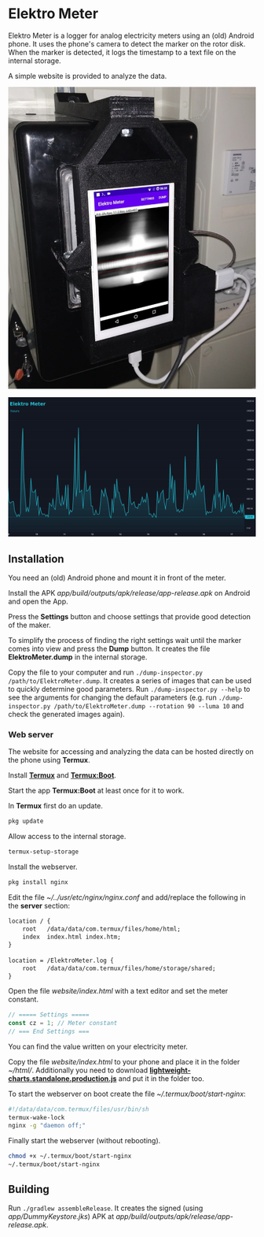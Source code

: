 # Elektro Meter

Elektro Meter is a logger for analog electricity meters using an (old)
Android phone.
It uses the phone's camera to detect the marker on the rotor disk.
When the marker is detected, it logs the timestamp to a text file on the
internal storage.

A simple website is provided to analyze the data.

![App](images/app.webp)

![Website](images/website.webp)

## Installation

You need an (old) Android phone and mount it in front of the meter.

Install the APK *app/build/outputs/apk/release/app-release.apk* on Android and
open the App.

Press the **Settings** button and choose settings that provide good detection
of the maker.

To simplify the process of finding the right settings wait until the marker
comes into view and press the **Dump** button. It creates the file
**ElektroMeter.dump** in the internal storage.

Copy the file to your computer and run `./dump-inspector.py /path/to/ElektroMeter.dump`.
It creates a series of images that can be used to quickly determine good parameters.
Run `./dump-inspector.py --help` to see the arguments for changing the default parameters
(e.g. run `./dump-inspector.py /path/to/ElektroMeter.dump --rotation 90 --luma 10`
and check the generated images again).

### Web server

The website for accessing and analyzing the data can be hosted directly on the
phone using **Termux**.

Install [**Termux**](https://f-droid.org/de/packages/com.termux/) and
[**Termux:Boot**](https://f-droid.org/de/packages/com.termux.boot/).

Start the app **Termux:Boot** at least once for it to work.

In **Termux** first do an update.

```sh
pkg update
```

Allow access to the internal storage.

```sh
termux-setup-storage
```

Install the webserver.

```sh
pkg install nginx
```

Edit the file *~/../usr/etc/nginx/nginx.conf* and add/replace the following
in the **server** section:

```nginx
location / {
    root   /data/data/com.termux/files/home/html;
    index  index.html index.htm;
}

location = /ElektroMeter.log {
    root   /data/data/com.termux/files/home/storage/shared;
}
```

Open the file *website/index.html* with a text editor and set the
meter constant.

``` javascript
// ===== Settings =====
const cz = 1; // Meter constant
// === End Settings ===
```

You can find the value written on your electricity meter.

Copy the file *website/index.html* to your phone and place it in the folder *~/html/*.
Additionally you need to download
[**lightweight-charts.standalone.production.js**](https://unpkg.com/lightweight-charts@3.3.0/dist/lightweight-charts.standalone.production.js)
and put it in the folder too.

To start the webserver on boot create the file *~/.termux/boot/start-nginx*:

```sh
#!/data/data/com.termux/files/usr/bin/sh
termux-wake-lock
nginx -g "daemon off;"
```

Finally start the webserver (without rebooting).

```sh
chmod +x ~/.termux/boot/start-nginx
~/.termux/boot/start-nginx
```

## Building

Run `./gradlew assembleRelease`. It creates the signed
(using *app/DummyKeystore.jks*) APK at
*app/build/outputs/apk/release/app-release.apk*.
